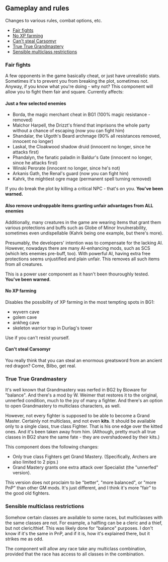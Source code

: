 ## Gameplay and rules

Changes to various rules, combat options, etc.

- [Fair fights](#fair-fights)
- [No XP farming](#no-xp-farming)
- [Can't steal Carsomyr](#cant-steal-carsomyr)
- [True True Grandmastery](#true-true-grandmastery)
- [Sensible multiclass restrictions](#sensible-multiclass-restrictions)

### Fair fights
A few opponents in the game basically cheat, or just have unrealistic stats. Sometimes it's to prevent you from breaking the plot, sometimes not. Anyway, if you know what you're doing - why not? This component will allow you to fight them fair and square. Currently affects:

#### Just a few selected enemies
- Borda, the magic merchant cheat in BG1 (100% magic resistance - removed)
- Malchor Harpell, the Drizzt's friend that imprisons the whole party without a chance of escaping (now you can fight him)
- Shandalar, the Ulgoth's Beard archmage (90% all resistances removed, innocent no longer)
- Laskal, the Cloakwood shadow druid (innocent no longer, since he attacks first)
- Phandalyn, the fanatic paladin in Baldur's Gate (innocent no longer, since he attacks first)
- Winski Perorate (innocent no longer, since he's not)
- Arkanis Gath, the Renal's guard (now you can fight him)
- Kahrk, the mightiest ogre mage (permanent spell turning removed)

If you do break the plot by killing a critical NPC - that's on you. **You've been warned.**

#### Also remove undroppable items granting unfair advantages from ALL enemies

Additionally, many creatures in the game are wearing items that grant them various protections and buffs such as Globe of Minor Invulnerability, sometimes even undispellable (Kahrk being one example, but there's more).

Presumably, the developers' intention was to compensate for the lacking AI. However, nowadays there are many AI-enhancing mods, such as SCS (which lets enemies pre-buff, too). With powerful AI, having extra free protections seems unjustified and plain unfair. This removes all such items from all creatures.

This is a power user component as it hasn't been thouroughly tested.  **You've been warned.**

#### No XP farming
Disables the possibility of XP farming in the most tempting spots in BG1:
- wyvern cave
- golem cave
- ankheg cave
- skeleton warrior trap in Durlag's tower

Use if you can't resist yourself.

#### Can't steal Carsomyr
You really think that you can steal an enormous greatsword from an ancient red dragon? Come, Bilbo, get real.

### True True Grandmastery
It's well known that Grandmastery was nerfed in BG2 by Bioware for "balance". And there's a mod by W. Weimer that restores it to the original, unnerfed condition, much to the joy of many a fighter. And there's an option to open Grandmastery to multiclass characters, as well.

However, not every fighter is supposed to be able to become a Grand Master. Certainly not multiclass, and not even **kits**. It should be available only to a single class, true class Fighter. That is his one edge over the kitted ones. And it's been taken away from him. (Although, pretty much all true classes in BG2 share the same fate - they are overshadowed by their kits.)

This component does the following changes:
- Only true class Fighters get Grand Mastery. (Specifically, Archers are also limited to 2 pips.)
- Grand Mastery grants one extra attack over Specialist (the "unnerfed" version).

This version does not proclaim to be "better", "more balanced", or "more PnP" than other GM mods. It's just different, and I think it's more "fair" to the good old fighters.

### Sensible multiclass restrictions
Somehow certain classes are available to some races, but multiclasses with the same classes are not. For example, a halfling can be a cleric and a thief, but not cleric/thief. This was likely done for "balance" purposes. I don't know if it's the same in PnP, and if it is, how it's explained there, but it strikes me as odd.

The component will allow any race take any multiclass combination, provided that the race has access to all classes in the combination.
